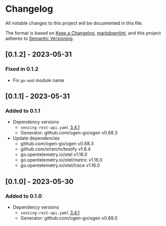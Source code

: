 # Changelog

All notable changes to this project will be documented in this file.

The format is based on [Keep a Changelog](https://keepachangelog.com/en/1.0.0/),
[markdownlint](https://dlaa.me/markdownlint/),
and this project adheres to [Semantic Versioning](https://semver.org/spec/v2.0.0.html).

## [0.1.2] - 2023-05-31

### Fixed in 0.1.2

- Fix `go-mod` module name

## [0.1.1] - 2023-05-31

### Added to 0.1.1

- Dependency versions
  - `senzing-rest-api.yaml` [3.4.1](https://github.com/Senzing/senzing-rest-api-specification/blob/3.4.1/senzing-rest-api.yaml)
  - Generator: github.com/ogen-go/ogen v0.68.3
- Update dependencies
  - github.com/ogen-go/ogen v0.68.3
  - github.com/stretchr/testify v1.8.4
  - go.opentelemetry.io/otel v1.16.0
  - go.opentelemetry.io/otel/metric v1.16.0
  - go.opentelemetry.io/otel/trace v1.16.0

## [0.1.0] - 2023-05-30

### Added to 0.1.0

- Dependency versions
  - `senzing-rest-api.yaml` [3.4.1](https://github.com/Senzing/senzing-rest-api-specification/blob/3.4.1/senzing-rest-api.yaml)
  - Generator: github.com/ogen-go/ogen v0.68.0
